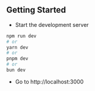 ## Getting Started

- Start the development server

```bash
npm run dev
# or
yarn dev
# or
pnpm dev
# or
bun dev
```

- Go to http://localhost:3000
